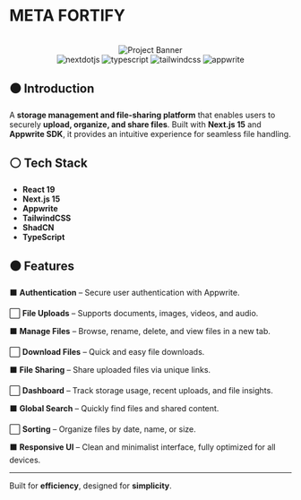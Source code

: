 # META FORTIFY

<div align="center">
  <br />
      <img src="...." alt="Project Banner">
  <br />

  <div>
     <img src="https://img.shields.io/badge/-Next_JS-black?style=for-the-badge&logoColor=white&logo=nextdotjs&color=000000" alt="nextdotjs" />
    <img src="https://img.shields.io/badge/-TypeScript-black?style=for-the-badge&logoColor=white&logo=typescript&color=3178C6" alt="typescript" />
    <img src="https://img.shields.io/badge/-Tailwind_CSS-black?style=for-the-badge&logoColor=white&logo=tailwindcss&color=06B6D4" alt="tailwindcss" />
    <img src="https://img.shields.io/badge/-Appwrite-black?style=for-the-badge&logoColor=white&logo=appwrite&color=FD366E" alt="appwrite" />
  </div>
</div>

## ⚫ Introduction

A **storage management and file-sharing platform** that enables users to securely **upload, organize, and share files**. Built with **Next.js 15** and **Appwrite SDK**, it provides an intuitive experience for seamless file handling.

## ⚪ Tech Stack

- **React 19**
- **Next.js 15**
- **Appwrite**
- **TailwindCSS**
- **ShadCN**
- **TypeScript**

## ⚫ Features

⬛ **Authentication** – Secure user authentication with Appwrite.

⬜ **File Uploads** – Supports documents, images, videos, and audio.

⬛ **Manage Files** – Browse, rename, delete, and view files in a new tab.

⬜ **Download Files** – Quick and easy file downloads.

⬛ **File Sharing** – Share uploaded files via unique links.

⬜ **Dashboard** – Track storage usage, recent uploads, and file insights.

⬛ **Global Search** – Quickly find files and shared content.

⬜ **Sorting** – Organize files by date, name, or size.

⬛ **Responsive UI** – Clean and minimalist interface, fully optimized for all devices.

---

Built for **efficiency**, designed for **simplicity**.

